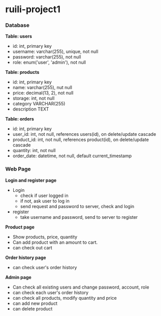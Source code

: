 # ruili-project1

### Database
**Table: users**
- id: int, primary key
- username: varchar(255), unique, not null
- password: varchar(255), not null
- role: enum('user', 'admin'), not null

**Table: products**
- id: int, primary key
- name: varchar(255), nut null
- price: decimal(13, 2), not null
- storage: int, not null
- category VARCHAR(255)
- description TEXT

**Table: orders**
- id: int, primary key
- user_id: int, not null, references users(id), on delete/update cascade
- product_id: int, not null, references product(id), on delete/update cascade
- quantity: int, not null
- order_date: datetime, not null, default current_timestamp

### Web Page
**Login and register page**
- Login
  - check if user logged in
  - if not, ask user to log in
  - send request and password to server, check and login
- register
  - take username and password, send to server to register

**Product page**
- Show products, price, quantity
- Can add product with an amount to cart.
- can check out cart

**Order history page**
- can check user's order history

**Admin page**
- Can check all existing users and change password, account, role
- can check each user's order history
- can check all products, modify quantity and price
- can add new product
- can delete product